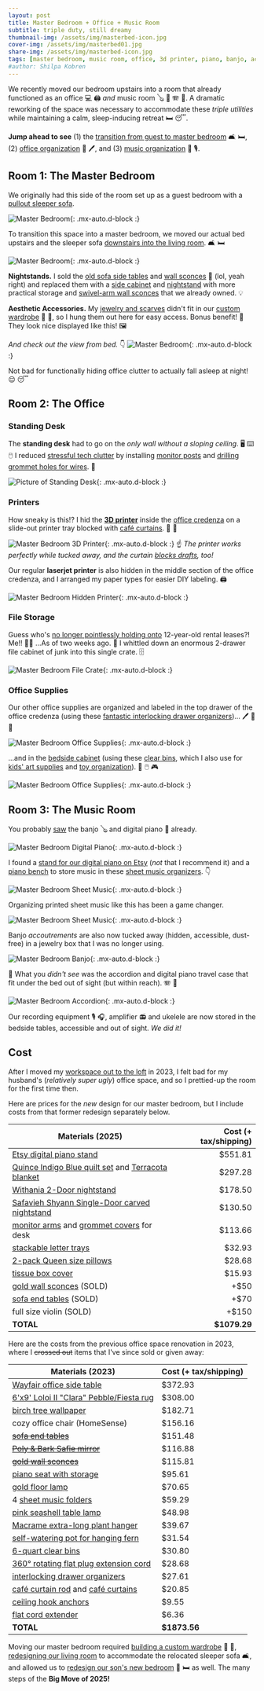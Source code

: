```yaml
---
layout: post
title: Master Bedroom + Office + Music Room
subtitle: triple duty, still dreamy
thumbnail-img: /assets/img/masterbed-icon.jpg
cover-img: /assets/img/masterbed01.jpg
share-img: /assets/img/masterbed-icon.jpg
tags: [master bedroom, music room, office, 3d printer, piano, banjo, accordion]
#author: Shilpa Kobren
---
```


We recently moved our bedroom upstairs into a room that already functioned as 
an office :computer: :printer: 
*and* music room :banjo: :musical_keyboard: :accordion: :violin:. A dramatic reworking of the space was necessary
to accommodate these *triple utilities* while maintaining a calm, sleep-inducing retreat :bed: :sleeping:. 

**Jump ahead to see**
(1) the [transition from guest to master bedroom](#guest--master-bedroom-transition) :couch_and_lamp: :bed:,
(2) [office organization](#office-organization) :pencil: :pen:, and
(3) [music organization](#music-organization) :musical_score: :studio_microphone:.

## Room 1: The Master Bedroom

We originally had this side of the room set up as a guest bedroom with a [pullout sleeper sofa](https://www.americanleather.com/products/gaines/).

![Master Bedroom](../assets/img/masterbed-officebefore.jpg){: .mx-auto.d-block :}

To transition this space into a master bedroom, we moved our actual bed upstairs
and the sleeper sofa [downstairs into the living room](../2025-04-12-living-room). :couch_and_lamp: :bed:

![Master Bedroom](../assets/img/masterbed-after2.jpg){: .mx-auto.d-block :}

**Nightstands.** I sold the [old sofa side tables](https://www.amazon.com/gp/product/B0BLVPG6BV) and 
[wall sconces](https://www.amazon.com/dp/B0B4J8V625) :money_mouth_face: (lol, yeah right) 
and replaced them with a [side cabinet](https://www.target.com/p/withania-2-door-cabinet-threshold-8482/-/A-89207299) and 
[nightstand](https://www.overstock.com/products/safavieh-shyann-single-door-carved-nightstand-40656766?variant=61943056466079) with more practical storage 
and [swivel-arm wall sconces](https://www.amazon.com/dp/B087T4ZY8N) that we already owned. :bulb:

**Aesthetic Accessories.** My [jewelry and scarves](../2025-03-01-wardrobe/#organization)
didn't fit in our [custom wardrobe](../2025-03-01-wardrobe) :prayer_beads: :scarf:, so I 
hung them out here for easy access. Bonus benefit! :star_struck: They look nice displayed like this! 
:framed_picture:

*And check out the view from bed.* :point_down:
![Master Bedroom](../assets/img/masterbed-after.jpg){: .mx-auto.d-block :}

Not bad for functionally hiding office clutter to actually fall asleep at night! :relieved: :sleeping:

## Room 2: The Office

### Standing Desk
The **standing desk** had to go on the *only wall without a sloping ceiling*. 
:desktop_computer: :keyboard: :computer_mouse: I reduced
[stressful tech clutter](https://www.housedigest.com/1438812/david-bromstad-hgtv-home-office-bedroom/) 
by installing [monitor posts](https://www.amazon.com/dp/B0DCLHMFGX) and 
[drilling](https://www.acehardware.com/departments/tools/power-tool-accessories/hole-saws/2029552) [grommet holes for wires](https://www.amazon.com/dp/B07G83N99D). 
:see_no_evil:

![Picture of Standing Desk](../assets/img/masterbed-desk.jpg){: .mx-auto.d-block :}

### Printers
How sneaky is this!? I hid the [**3D printer**](https://www.prusa3d.com/product/original-prusa-mini-semi-assembled-3d-printer-4/) inside 
the [office credenza](https://www.wayfair.com/organization-storage/pdp/loon-peak-bettye-1-drawer-credenza-w004342388.html) 
on a slide-out printer tray blocked with [café curtains](https://www.amazon.com/dp/B0CLGTVHPF). :ninja: :star_struck:

![Master Bedroom 3D Printer](../assets/img/masterbed-3dprinter.jpg){: .mx-auto.d-block :}
:point_up: *The printer works perfectly while tucked away, 
and the curtain [blocks drafts](https://www.reddit.com/r/3Dprinting/comments/1agk4aw/is_there_any_problem_of_leaving_my_3d_printer_in/), too!*

Our regular **laserjet printer** is also hidden in the middle section of 
the office credenza, 
and I arranged my paper types for easier DIY labeling. :printer:

![Master Bedroom Hidden Printer](../assets/img/masterbed-hiddenprinter.jpg){: .mx-auto.d-block :}

### File Storage

Guess who's [no longer pointlessly holding onto](https://shiragill.com/paperwork-organization-simplified/) 12-year-old rental leases?! 
Me!! :raising_hand_woman: ...As of two weeks ago. :grimacing:
I whittled down an enormous 2-drawer file cabinet of junk into this 
single crate. :file_cabinet:

![Master Bedroom File Crate](../assets/img/masterbed-files.jpg){: .mx-auto.d-block :}

### Office Supplies

Our other office supplies are organized and 
labeled in the top drawer of the office credenza 
(using these [fantastic interlocking drawer organizers](https://www.amazon.com/dp/B01DAQ73P0))... :pen: :pencil: :pushpin:

![Master Bedroom Office Supplies](../assets/img/masterbed-officesupplies.jpg){: .mx-auto.d-block :}

...and in the
[bedside cabinet](https://www.target.com/p/withania-2-door-cabinet-threshold-8482/-/A-89207299) 
(using these [clear bins](https://www.amazon.com/dp/B07DFBSTFR), which I also use 
for [kids' art supplies](../2022-09-01-kids-artwork) and [toy organization](../2022-12-30-toys)). :notebook: :computer_mouse: :video_game:

![Master Bedroom Office Supplies](../assets/img/masterbed-officesupplies2.jpg){: .mx-auto.d-block :}

## Room 3: The Music Room 

You probably [saw](#guest--master-bedroom-transition) the banjo :banjo: and digital piano :musical_keyboard: already. 

![Master Bedroom Digital Piano](../assets/img/masterbed-music1.jpg){: .mx-auto.d-block :}

I found a [stand for our digital piano on Etsy](https://www.etsy.com/listing/1664543133/mid-century-modern-piano-keyboard-stand) (*not* that I recommend it) and a [piano bench](https://www.amazon.com/dp/B07BJ4DW86)
to store music in these [sheet music organizers](https://www.amazon.com/dp/B08R8SW845). :point_down:

![Master Bedroom Sheet Music](../assets/img/masterbed-openbench.jpg){: .mx-auto.d-block :}

Organizing printed sheet music like this has been a game changer.

![Master Bedroom Sheet Music](../assets/img/masterbed-sheetmusic.jpg){: .mx-auto.d-block :}

Banjo *accoutrements* are also now tucked away (hidden, accessible, dust-free) in 
a jewelry box that I was no longer using. 

![Master Bedroom Banjo](../assets/img/masterbed-banjoacc.jpg){: .mx-auto.d-block :}

:eyes: What you *didn't see* was the accordion and digital piano travel case that fit under the 
bed out of sight (but within reach). :accordion: :musical_keyboard: 

![Master Bedroom Accordion](../assets/img/masterbed-accordion.jpg){: .mx-auto.d-block :}

Our recording equipment :studio_microphone: :headphones:, amplifier :radio: and ukelele
are now stored in the bedside tables, accessible and out of sight. *We did it!* 

## Cost

After I moved my [workspace out to the loft](../2023-06-01-fireplace) in 2023, I felt bad for my husband's (*relatively super ugly*)
office space, and so I prettied-up the room for the first time then. 

Here are prices for the *new* design for our master bedroom, but I include costs from that former redesign separately below.

| Materials (2025)                                                                                                                                                                                                                          | Cost (+ tax/shipping) | 
|-------------------------------------------------------------------------------------------------------------------------------------------------------------------------------------------------------------------------------------------|----------------------:|
| [Etsy digital piano stand](https://www.etsy.com/listing/1664543133/mid-century-modern-piano-keyboard-stand)                                                                                                                               |               $551.81 | 
| [Quince Indigo Blue quilt set](https://www.quince.com/home/belgian-linen-quilt-set?color=indigo-blue&size=full%2Fqueen) and [Terracota blanket](https://www.quince.com/home/airy-cotton-gauze-blanket?color=terracotta&size=full%2Fqueen) |               $297.28 |
| [Withania 2-Door nightstand](https://www.target.com/p/withania-2-door-cabinet-threshold-8482/-/A-89207299)                                                                                                                                |               $178.50 | 
| [Safavieh Shyann Single-Door carved nightstand](https://www.overstock.com/products/safavieh-shyann-single-door-carved-nightstand-40656766?variant=61943056466079)                                                                         |               $130.50 | 
| [monitor arms](https://www.amazon.com/dp/B0DCLHMFGX) and [grommet covers](https://www.amazon.com/dp/B07G83N99D) for desk                                                                                                                  |               $113.66 | 
| [stackable letter trays](https://www.amazon.com/dp/B0CGLQ96X8)                                                                                                                                                                            |                $32.93 | 
| [2-pack Queen size pillows](https://www.amazon.com/dp/B09DSRLTQH)                                                                                                                                                                         |                $28.68 | 
| [tissue box cover](https://www.amazon.com/dp/B083HXQS1S)                                                                                                                                                                                  |                $15.93 | 
| [gold wall sconces](https://www.amazon.com/dp/B0B4J8V625) (SOLD)                                                                                                                                                                          |                  +$50 |
| [sofa end tables](https://www.amazon.com/gp/product/B0BLVPG6BV) (SOLD)                                                                                                                                                                    |                  +$70 |
| full size violin (SOLD) |                 +$150 |
| **TOTAL**                                                                                                                                                                                                                                 |          **$1079.29** |

Here are the costs from the previous office space renovation in 2023, where I ~~crossed out~~ items that
I've since sold or given away:

| Materials (2023)                                                                                                                                       | Cost (+ tax/shipping) |
|--------------------------------------------------------------------------------------------------------------------------------------------------------|-----------------------|
| [Wayfair office side table](https://www.wayfair.com/organization-storage/pdp/loon-peak-bettye-1-drawer-credenza-w004342388.html)                       | $372.93               | 
| [6'x9' Loloi II "Clara" Pebble/Fiesta rug](https://www.amazon.com/Loloi-CLARCLA-07PPFD5377-Clara-Pebble-Fiesta/dp/B07QYX8S79)                          | $308.00               |
| [birch tree wallpaper](https://www.wayfair.com/decor-pillows/pdp/millwood-pines-wunsch-birch-18-l-x-205-w-peel-and-stick-wallpaper-roll-mxwx1133.html) | $182.71               | 
| cozy office chair (HomeSense)                                                                                                                          | $156.16               | 
| [~~sofa end tables~~](https://www.amazon.com/gp/product/B0BLVPG6BV)                                                                                    | $151.48               |
| [~~Poly & Bark Safie mirror~~](https://www.amazon.com/dp/B093CFVPM6)                                                                                   | $116.88               |
| [~~gold wall sconces~~](https://www.amazon.com/dp/B0B4J8V625)                                                                                          | $115.81               |
| [piano seat with storage](https://www.amazon.com/dp/B07BJ4DW86)                                                                                        | $95.61                | 
| [gold floor lamp](https://www.amazon.com/dp/B07TR3N7ZW)                                                                                                | $70.65                | 
| 4 [sheet music folders](https://www.amazon.com/dp/B08R8SW845)                                                                                          | $59.29                | 
| [pink seashell table lamp](https://www.amazon.com/dp/B0783YWGX6)                                                                                       | $48.98                |
| [Macrame extra-long plant hanger](https://www.etsy.com/listing/803194558/plant-hanger-extra-long)                                                      | $39.67                | 
| [self-watering pot for hanging fern](https://www.wayfair.com/outdoor/pdp/latitude-run-pollyanna-self-watering-resin-hanging-planter-w001369861.html)   | $31.54                | 
| [6-quart clear bins](https://www.amazon.com/dp/B07DFBSTFR)                                                                                             | $30.80                | 
| [360° rotating flat plug extension cord](https://www.amazon.com/dp/B0721TYGVR)                                                                         | $28.68                | 
| [interlocking drawer organizers](https://www.amazon.com/dp/B01DAQ73P0)                                                                                 | $27.61                | 
| [café curtain rod](https://www.amazon.com/dp/B00H2Q3LEC) and [café curtains](https://www.amazon.com/dp/B0CLGTVHPF)                                     | $20.85                |
| [ceiling hook anchors](https://www.amazon.com/dp/B0C3WBWCZP)                                                                                           | $9.55                 | 
| [flat cord extender](https://www.amazon.com/dp/B0C3HFXGKJ)                                                                                             | $6.36                 |
| **TOTAL**                                                                                                                                              | **$1873.56**          |

Moving our master bedroom required [building a custom wardrobe](../2025-03-01-wardrobe) :shirt: :dress:, 
[redesigning our living room](../2025-04-12-living-room) to accommodate the 
relocated sleeper sofa :couch_and_lamp:, and 
allowed us to [redesign our son's new bedroom](../2025-05-12-kid-bedroom) :car: :bed: as well. 
The many steps of the **Big Move of 2025!**